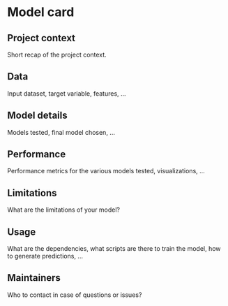 # Model card

## Project context

Short recap of the project context.

## Data

Input dataset, target variable, features, ...

## Model details

Models tested, final model chosen, ...

## Performance

Performance metrics for the various models tested, visualizations, ...

## Limitations

What are the limitations of your model?

## Usage

What are the dependencies, what scripts are there to train the model, how to generate predictions, ...

## Maintainers

Who to contact in case of questions or issues?